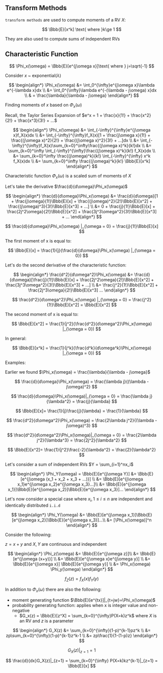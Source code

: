 ## Transform Methods

`transform methods` are used to compute moments of a RV $X$:

$$
\Bbb{E}[x^k] \text{ where }k\ge 1
$$

They are also used to compute sums of independent RVs

## Characteristic Function

$$
\Phi_x(\omega) = \Bbb{E}[e^{j\omega x}]\text{ where } j=\sqrt{-1}
$$

Consider $x$ ~ exponential($\lambda$)

$$
\begin{align*}
\Phi_x(\omega) &= \int_0^{\infty}e^{j\omega x}\lambda e^{-\lambda x}dx \\
&= \int_0^{\infty}\lambda e^{-(\lambda - j\omega) x}dx \\
& = \frac{\lambda}{\lambda - j\omega}
\end{align*}
$$

Finding moments of $x$ based on $\Phi_x(\omega)$

Recall, the Taylor Series Expansion of $e^x = 1 + \frac{x}{1!} + \frac{x^2}{2!} + \frac{x^3}{3!} + ...$

$$
\begin{align*}
\Phi_x(\omega) &= \int_{-\infty}^{\infty}e^{j\omega x}f_X(x)dx \\
&= \int_{-\infty}^{\infty}f_X(x)[1 + \frac{j\omega x}{1!} + \frac{(j\omega x)^2}{2!} + \frac{(j\omega x)^2}{3!} + ...]dx \\
&= \int_{-\infty}^{\infty}f_X(x)\sum_{k=0}^\infty\frac{(j\omega x)^k}{k!}dx \\
&= \sum_{k=0}^\infty \int_{-\infty}^{\infty}\frac{(j\omega x)^k}{k!} f_X(x)dx \\
&= \sum_{k=0}^\infty \frac{(j\omega)^k}{k!} \int_{-\infty}^{\infty} x^k f_X(x)dx \\
&= \sum_{k=0}^\infty \frac{(j\omega)^k}{k!} \Bbb{E}[x^k]
\end{align*}
$$

Characteristic function $\Phi_x(\omega)$ is a scaled sum of moments of $X$

Let's take the derivative $\frac{d}{d\omega}\Phi_x(\omega)$

$$
\begin{align*}
\frac{d}{d\omega}\Phi_x(\omega) &= \frac{d}{d\omega}[1 + \frac{j\omega}{1!}\Bbb{E}[x] + \frac{(j\omega)^2}{2!}\Bbb{E}[x^2] + \frac{(j\omega)^3}{3!}\Bbb{E}[x^3] + ...] \\
&= 0 + \frac{j}{1!}\Bbb{E}[x] + \frac{2j^2\omega}{2!}\Bbb{E}[x^2] + \frac{3j^3\omega^2}{3!}\Bbb{E}[x^3] + ...
\end{align*}
$$

$$
\frac{d}{d\omega}\Phi_x(\omega) |_{\omega = 0} = \frac{j}{1!}\Bbb{E}[x]
$$

The first moment of x is equal to:

$$
\Bbb{E}[x] = \frac{1}{j}(\frac{d}{d\omega}\Phi_x(\omega) |_{\omega = 0})
$$

Let's do the second derivative of the characteristic function:

$$
\begin{align*}
\frac{d^2}{d\omega^2}\Phi_x(\omega) &= \frac{d}{d\omega}[\frac{j}{1!}\Bbb{E}[x] + \frac{2j^2\omega}{2!}\Bbb{E}[x^2] + \frac{3j^3\omega^2}{3!}\Bbb{E}[x^3] + ...] \\
&= \frac{j^2}{1!}\Bbb{E}[x^2] + \frac{2j^3\omega}{2!}\Bbb{E}[x^3] ...
\end{align*}
$$

$$
\frac{d^2}{d\omega^2}\Phi_x(\omega) |_{\omega = 0} = \frac{j^2}{1!}\Bbb{E}[x^2] = \Bbb{E}[x^2]
$$

The second moment of x is equal to:

$$
\Bbb{E}[x^2] = \frac{1}{j^2}(\frac{d^2}{d\omega^2}\Phi_x(\omega) |_{\omega = 0})
$$

In general:

$$
\Bbb{E}[x^k] = \frac{1}{j^k}(\frac{d^k}{d\omega^k}\Phi_x(\omega) |_{\omega = 0})
$$

Examples:

Earlier we found $\Phi_x(\omega) = \frac{\lambda}{\lambda - j\omega}$

$$
\frac{d}{d\omega}\Phi_x(\omega) = \frac{\lambda j}{(\lambda - j\omega)^2}
$$

$$
\frac{d}{d\omega}\Phi_x(\omega)|_{\omega = 0} = \frac{\lambda j}{\lambda^2} = \frac{j}{\lambda}
$$

$$
\Bbb{E}[x]= \frac{1}{j}\frac{j}{\lambda} = \frac{1}{\lambda}
$$

$$
\frac{d^2}{d\omega^2}\Phi_x(\omega) = \frac{2\lambda j^2}{(\lambda - j\omega)^3}
$$


$$
\frac{d^2}{d\omega^2}\Phi_x(\omega)|_{\omega = 0} = \frac{2\lambda j^2}{\lambda^3} = \frac{2j^2}{\lambda^2}
$$

$$
\Bbb{E}[x^2]= \frac{1}{j^2}\frac{-2}{\lambda^2} = \frac{2}{\lambda^2}
$$

Let's consider a sum of independent RVs $Y = \sum_{i=1}^nx_i$

$$
\begin{align*}
\Phi_Y(\omega) = \Bbb{E}[e^{j\omega Y}] &= \Bbb{E}[e^{j\omega (x_1 + x_2 + x_3 + ...)}] \\
&= \Bbb{E}[e^{j\omega x_1}e^{j\omega x_2}e^{j\omega x_3}...]\\
&= \Bbb{E}[e^{j\omega x_1}]\Bbb{E}[e^{j\omega x_2}]\Bbb{E}[e^{j\omega x_3}]...
\end{align*}
$$

Let's now consider a special case where $x_i, 1\le i \le n$ are independent and identically distributed `i.i.d`

$$
\begin{align*}
\Phi_Y(\omega) &= \Bbb{E}[e^{j\omega x_1}]\Bbb{E}[e^{j\omega x_2}]\Bbb{E}[e^{j\omega x_3}]...\\
&= [\Phi_x(\omega)]^n
\end{align*}
$$

Consider the following:

$z=x+y$ and $X, Y$ are continuous and independent

$$
\begin{align*}
\Phi_z(\omega) &= \Bbb{E}[e^{j\omega z}]\\
&= \Bbb{E}[e^{j\omega (x+y)}] \\
&= \Bbb{E}[e^{j\omega x}e^{j\omega y}] \\
&= \Bbb{E}[e^{j\omega x}] \Bbb{E}[e^{j\omega y}] \\
&= \Phi_x(\omega) \Phi_y(\omega)
\end{align*}
$$

$$
f_Z(z) = f_X(x)f_Y(y)
$$

In addition to $\Phi_x(\omega)$ there are also the following:

* moment generating function $\Bbb{E}[e^{tx}]|_{t=jw}=\Phi_x(\omega)$
* probability generating function: applies when x is integer value and non-negative
    * $G_x(z) = \Bbb{E}[z^X] = \sum_{k=0}^{\infty}P(X=k)z^k$ where $X$ is an RV and $z$ is a parameter

$$
\begin{align*}
G_X(z) &= \sum_{k=0}^{\infty}(1-p)^{k-1}pz^k \\
&= zp\sum_{k=0}^{\infty}(1-p)^{k-1}z^k-1 \\
&= zp\frac{1}{1-(1-p)z}
\end{align*}
$$

$$
G_X(z)|_{z=1} = 1
$$

$$
\frac{d}{dx}G_X(z)|_{z=1} = \sum_{k=0}^{\infty} P(X=k)kz^{k-1}|_{z=1} = \Bbb{E}[x]
$$

